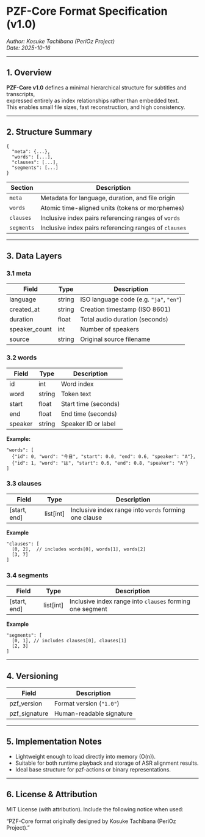 # PZF-Core Format Specification (v1.0)

*Author: Kosuke Tachibana (PeriOz Project)*  
*Date: 2025-10-16*

---

## 1. Overview

**PZF-Core v1.0** defines a minimal hierarchical structure for subtitles and transcripts,  
expressed entirely as index relationships rather than embedded text.  
This enables small file sizes, fast reconstruction, and high consistency.

---

## 2. Structure Summary

```
{
  "meta": {...},
  "words": [...],
  "clauses": [...],
  "segments": [...]
}
```

| Section    | Description                                           |
| ---------- | ----------------------------------------------------- |
| `meta`     | Metadata for language, duration, and file origin      |
| `words`    | Atomic time-aligned units (tokens or morphemes)       |
| `clauses`  | Inclusive index pairs referencing ranges of `words`   |
| `segments` | Inclusive index pairs referencing ranges of `clauses` |

---
## 3. Data Layers
### 3.1 meta
| Field         | Type   | Description                             |
| ------------- | ------ | --------------------------------------- |
| language      | string | ISO language code (e.g. `"ja"`, `"en"`) |
| created_at    | string | Creation timestamp (ISO 8601)           |
| duration      | float  | Total audio duration (seconds)          |
| speaker_count | int    | Number of speakers                      |
| source        | string | Original source filename                |

### 3.2 words

| Field   | Type   | Description          |
| ------- | ------ | -------------------- |
| id      | int    | Word index           |
| word    | string | Token text           |
| start   | float  | Start time (seconds) |
| end     | float  | End time (seconds)   |
| speaker | string | Speaker ID or label  |

**Example:**
```
"words": [
  {"id": 0, "word": "今日", "start": 0.0, "end": 0.6, "speaker": "A"},
  {"id": 1, "word": "は", "start": 0.6, "end": 0.8, "speaker": "A"}
]
```
### 3.3 clauses
| Field        | Type      | Description                                           |
| ------------ | --------- | ----------------------------------------------------- |
| [start, end] | list[int] | Inclusive index range into `words` forming one clause |

**Example**
```
"clauses": [
  [0, 2],  // includes words[0], words[1], words[2]
  [3, 7]
]
```

### 3.4 segments
| Field        | Type      | Description                                              |
| ------------ | --------- | -------------------------------------------------------- |
| [start, end] | list[int] | Inclusive index range into `clauses` forming one segment |


**Example**
```
"segments": [
  [0, 1], // includes clauses[0], clauses[1]
  [2, 3]
]
```
---
## 4. Versioning

| Field         | Description              |
| ------------- | ------------------------ |
| pzf_version   | Format version (`"1.0"`) |
| pzf_signature | Human-readable signature |
---
## 5. Implementation Notes

- Lightweight enough to load directly into memory (O(n)).
- Suitable for both runtime playback and storage of ASR alignment results.
- Ideal base structure for pzf-actions or binary representations.
---
## 6. License & Attribution

MIT License (with attribution).
Include the following notice when used:

“PZF-Core format originally designed by Kosuke Tachibana (PeriOz Project).”

